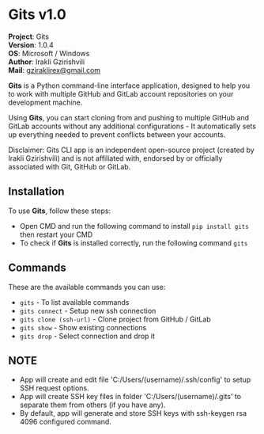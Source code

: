 # Gits v1.0

**Project**: Gits
<br>**Version**: 1.0.4
<br>**OS**: Microsoft / Windows
<br>**Author**: Irakli Gzirishvili
<br>**Mail**: gziraklirex@gmail.com

**Gits** is a Python command-line interface application, designed to help you to work with multiple GitHub and GitLab account repositories on your development machine.

Using **Gits**, you can start cloning from and pushing to multiple GitHub and GitLab accounts without any additional configurations - It automatically sets up everything needed to prevent conflicts between your accounts.

Disclaimer: Gits CLI app is an independent open-source project (created by Irakli Gzirishvili) and is not affiliated with, endorsed by or officially associated with Git, GitHub or GitLab.

## Installation

To use **Gits**, follow these steps:

- Open CMD and run the following command to install `pip install gits` then restart your CMD
- To check if **Gits** is installed correctly, run the following command `gits`

## Commands

These are the available commands you can use:

- `gits` - To list available commands
- `gits connect` - Setup new ssh connection
- `gits clone (ssh-url)` - Clone project from GitHub / GitLab
- `gits show` - Show existing connections
- `gits drop` - Select connection and drop it

## NOTE

- App will create and edit file 'C:/Users/(username)/.ssh/config' to setup SSH request options.
- App will create SSH key files in folder 'C:/Users/(username)/.gits' to separate them from others (if you have any).
- By default, app will generate and store SSH keys with ssh-keygen rsa 4096 configured command.